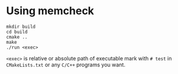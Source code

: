 # Using memcheck

```
mkdir build
cd build
cmake ..
make
./run <exec>
```

`<exec>` is relative or absolute path of executable mark with `# test` in `CMakeLists.txt` or any `C/C++` programs you want.
